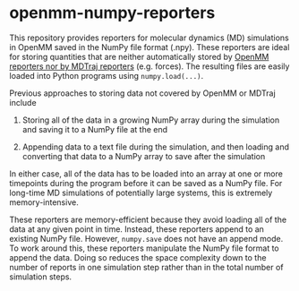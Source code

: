 # openmm-numpy-reporters
This repository provides reporters for molecular dynamics (MD) simulations in OpenMM saved in the NumPy file format (.npy). These reporters are ideal for storing quantities that are neither automatically stored by [OpenMM reporters nor by MDTraj reporters](https://mdtraj.org/development/api/reporters.html#:~:text=MDTraj%20currently%20provides%20three%20reporters,featured%20trajectory%20file%20format%20available.) (e.g. forces). The resulting files are easily loaded into Python programs using <code>numpy.load(...)</code>.

Previous approaches to storing data not covered by OpenMM or MDTraj include

1. Storing all of the data in a growing NumPy array during the simulation and saving it to a NumPy file at the end

2. Appending data to a text file during the simulation, and then loading and converting that data to a NumPy array to save after the simulation

In either case, all of the data has to be loaded into an array at one or more timepoints during the program before it can be saved as a NumPy file. For long-time MD simulations of potentially large systems, this is extremely memory-intensive.

These reporters are memory-efficient because they avoid loading all of the data at any given point in time. Instead, these reporters append to an existing NumPy file. However, <code>numpy.save</code> does not have an append mode. To work around this, these reporters manipulate the NumPy file format to append the data. Doing so reduces the space complexity down to the number of reports in one simulation step rather than in the total number of simulation steps. 
